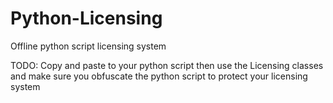 # Python-Licensing
Offline python script licensing system

TODO:
Copy and paste to your python script then use the Licensing classes and make sure you obfuscate the python script to protect your licensing system
